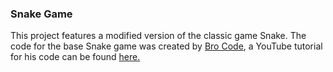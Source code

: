 ### Snake Game

This project features a modified version of the classic game Snake.
The code for the base Snake game was created by [Bro Code](https://www.youtube.com/@BroCodez), a YouTube
tutorial for his code can be found
[here.](https://www.youtube.com/watch?v=bI6e6qjJ8JQ&ab_channel=BroCode)
